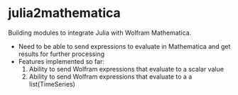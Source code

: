 # julia2mathematica
Building modules to integrate Julia with Wolfram Mathematica.
* Need to be able to send expressions to evaluate in Mathematica and get results for further processing
* Features implemented so far:
  1. Ability to send Wolfram expressions that evaluate to a scalar value
  2. Ability to send Wolfram expressions that evaluate to a a list(TimeSeries)
  
